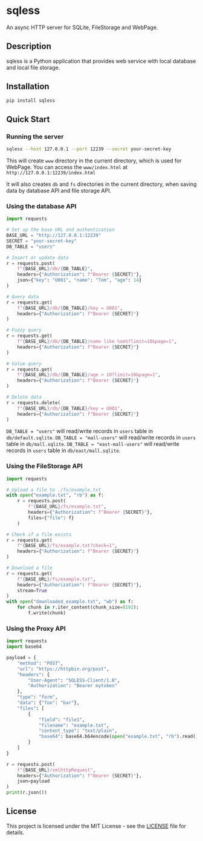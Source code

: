 # sqless

An async HTTP server for SQLite, FileStorage and WebPage.

## Description

sqless is a Python application that provides web service with local database and local file storage.

## Installation

```bash
pip install sqless
```

## Quick Start

### Running the server

```bash
sqless --host 127.0.0.1 --port 12239 --secret your-secret-key
```

This will create `www` directory in the current directory, which is used for WebPage.
You can access the `www/index.html` at `http://127.0.0.1:12239/index.html`

It will also creates `db` and `fs` directories in the current directory, when saving data by database API and file storage API.

### Using the database API

```python
import requests

# Set up the base URL and authentication
BASE_URL = "http://127.0.0.1:12239"
SECRET = "your-secret-key"
DB_TABLE = "users"

# Insert or update data
r = requests.post(
    f"{BASE_URL}/db/{DB_TABLE}",
    headers={"Authorization": f"Bearer {SECRET}"},
    json={"key": "U001", "name": "Tom", "age": 14}
)

# Query data
r = requests.get(
    f"{BASE_URL}/db/{DB_TABLE}/key = U001",
    headers={"Authorization": f"Bearer {SECRET}"}
)

# Fuzzy query
r = requests.get(
    f"{BASE_URL}/db/{DB_TABLE}/name like %om%?limit=10&page=1",
    headers={"Authorization": f"Bearer {SECRET}"}
)

# Value query
r = requests.get(
    f"{BASE_URL}/db/{DB_TABLE}/age > 10?limit=10&page=1",
    headers={"Authorization": f"Bearer {SECRET}"}
)

# Delete data
r = requests.delete(
    f"{BASE_URL}/db/{DB_TABLE}/key = U001",
    headers={"Authorization": f"Bearer {SECRET}"}
)
```

`DB_TABLE = "users"` will read/write records in `users` table in `db/default.sqlite`.
`DB_TABLE = "mall-users"` will read/write records in `users` table in `db/mall.sqlite`.
`DB_TABLE = "east-mall-users"` will read/write records in `users` table in `db/east/mall.sqlite`.

### Using the FileStorage API
```python
import requests

# Upload a file to ./fs/example.txt
with open("example.txt", "rb") as f:
    r = requests.post(
        f"{BASE_URL}/fs/example.txt",
        headers={"Authorization": f"Bearer {SECRET}"},
        files={"file": f}
    )

# Check if a file exists
r = requests.get(
    f"{BASE_URL}/fs/example.txt?check=1",
    headers={"Authorization": f"Bearer {SECRET}"}
)

# Download a file
r = requests.get(
    f"{BASE_URL}/fs/example.txt",
    headers={"Authorization": f"Bearer {SECRET}"},
    stream=True
)
with open("downloaded_example.txt", "wb") as f:
    for chunk in r.iter_content(chunk_size=8192):
        f.write(chunk)
```

### Using the Proxy API
```python
import requests
import base64

payload = {
    "method": "POST",
    "url": "https://httpbin.org/post",
    "headers": {
        "User-Agent": "SQLESS-Client/1.0",
        "Authorization": "Bearer mytoken"
    },
    "type": "form",
    "data": {"foo": "bar"},
    "files": [
        {
            "field": "file1",
            "filename": "example.txt",
            "content_type": "text/plain",
            "base64": base64.b64encode(open("example.txt", "rb").read()).decode()
        }
    ]
}

r = requests.post(
    f"{BASE_URL}/xmlhttpRequest",
    headers={"Authorization": f"Bearer {SECRET}"},
    json=payload
)
print(r.json())
```

## License

This project is licensed under the MIT License - see the [LICENSE](LICENSE) file for details.

